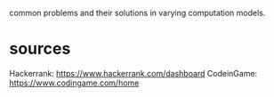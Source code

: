 common problems and their solutions in varying computation models.

# sources  
Hackerrank: https://www.hackerrank.com/dashboard
CodeinGame: https://www.codingame.com/home
